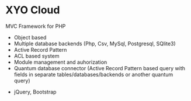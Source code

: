 XYO Cloud
=========

MVC Framework for PHP

- Object based 
- Multiple database backends (Php, Csv, MySql, Postgresql, SQlite3)
- Active Record Pattern
- ACL based system
- Module management and auhorization
- Quantum database connector (Active Record Pattern based query with fields in separate tables/databases/backends or another quantum query)
+ jQuery, Bootstrap
